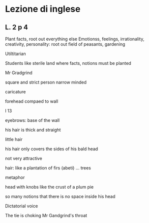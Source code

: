 # Lezione di inglese
## L. 2 p 4

Plant facts, root out everything else
Emotionss, feelings, irrationality, creativity, personality: root out
field of peasants, gardening

Utiltitarian

Students like sterile land where facts, notions must be planted 

Mr Gradgrind

square and strict person
narrow minded

caricature

forehead compaed to wall

l 13

eyebrows: base of the wall

his hair is thick and straight

little hair

his hair only covers the sides of his bald head

not very attractive

hair: like a plantation of firs (abeti) ... trees

metaphor

head with knobs like the crust of a plum pie


so many notions that there is no space inside his head

Dictatorial voice

The tie is choking Mr Gandgrind's throat
<!--stackedit_data:
eyJoaXN0b3J5IjpbMjA0MTUzMjU2NSw4Mjk1ODAwNDQsMTg2Mj
MzNTU2Nyw4MzYyMDA2MDYsLTE3MzAwNDc5NDFdfQ==
-->